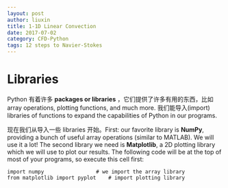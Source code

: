 ```yaml
---
layout: post
author: liuxin
title: 1-1D Linear Convection
date: 2017-07-02
category: CFD-Python
tags: 12 steps to Navier-Stokes
---
```


# Libraries

Python 有着许多 **packages or libraries** ，它们提供了许多有用的东西，比如array operations, plotting functions, and much more. 我们能导入(import)  libraries of functions to expand the capabilities of Python in our programs.

现在我们从导入一些 libraries 开始。First: our favorite library is **NumPy**, providing a bunch of useful array operations (similar to MATLAB). We will use it a lot! The second library we need is **Matplotlib**, a 2D plotting library which we will use to plot our results. The following code will be at the top of most of your programs, so execute this cell first:

	import numpy                 # we import the array library
	from matplotlib import pyplot    # import plotting library